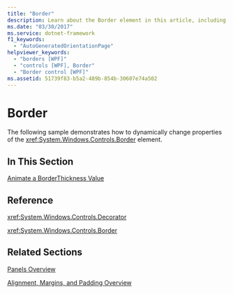 ```yaml
---
title: "Border"
description: Learn about the Border element in this article, including how to dynamically change the properties of the Border element.
ms.date: "03/30/2017"
ms.service: dotnet-framework
f1_keywords: 
  - "AutoGeneratedOrientationPage"
helpviewer_keywords: 
  - "borders [WPF]"
  - "controls [WPF], Border"
  - "Border control [WPF]"
ms.assetid: 51739f83-b5a2-489b-854b-30607e74a502
---
```

# Border

The following sample demonstrates how to dynamically change properties of the <xref:System.Windows.Controls.Border> element.  
  
## In This Section  

[Animate a BorderThickness Value](how-to-animate-a-borderthickness-value.md)  
  
## Reference  

<xref:System.Windows.Controls.Decorator>  
  
<xref:System.Windows.Controls.Border>  
  
## Related Sections  

[Panels Overview](panels-overview.md)  
  
[Alignment, Margins, and Padding Overview](../advanced/alignment-margins-and-padding-overview.md)
